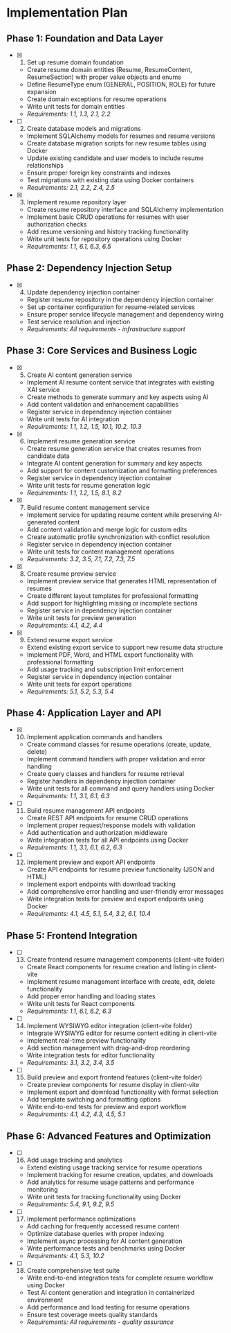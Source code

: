 # Implementation Plan

## Phase 1: Foundation and Data Layer

- [x] 1. Set up resume domain foundation
  - Create resume domain entities (Resume, ResumeContent, ResumeSection) with proper value objects and enums
  - Define ResumeType enum (GENERAL, POSITION, ROLE) for future expansion
  - Create domain exceptions for resume operations
  - Write unit tests for domain entities
  - _Requirements: 1.1, 1.3, 2.1, 2.2_

- [ ] 2. Create database models and migrations
  - Implement SQLAlchemy models for resumes and resume versions
  - Create database migration scripts for new resume tables using Docker
  - Update existing candidate and user models to include resume relationships
  - Ensure proper foreign key constraints and indexes
  - Test migrations with existing data using Docker containers
  - _Requirements: 2.1, 2.2, 2.4, 2.5_

- [x] 3. Implement resume repository layer
  - Create resume repository interface and SQLAlchemy implementation
  - Implement basic CRUD operations for resumes with user authorization checks
  - Add resume versioning and history tracking functionality
  - Write unit tests for repository operations using Docker
  - _Requirements: 1.1, 6.1, 6.3, 6.5_

## Phase 2: Dependency Injection Setup

- [x] 4. Update dependency injection container
  - Register resume repository in the dependency injection container
  - Set up container configuration for resume-related services
  - Ensure proper service lifecycle management and dependency wiring
  - Test service resolution and injection
  - _Requirements: All requirements - infrastructure support_

## Phase 3: Core Services and Business Logic

- [x] 5. Create AI content generation service
  - Implement AI resume content service that integrates with existing XAI service
  - Create methods to generate summary and key aspects using AI
  - Add content validation and enhancement capabilities
  - Register service in dependency injection container
  - Write unit tests for AI integration
  - _Requirements: 1.1, 1.2, 1.5, 10.1, 10.2, 10.3_

- [x] 6. Implement resume generation service
  - Create resume generation service that creates resumes from candidate data
  - Integrate AI content generation for summary and key aspects
  - Add support for content customization and formatting preferences
  - Register service in dependency injection container
  - Write unit tests for resume generation logic
  - _Requirements: 1.1, 1.2, 1.5, 8.1, 8.2_

- [x] 7. Build resume content management service
  - Implement service for updating resume content while preserving AI-generated content
  - Add content validation and merge logic for custom edits
  - Create automatic profile synchronization with conflict resolution
  - Register service in dependency injection container
  - Write unit tests for content management operations
  - _Requirements: 3.2, 3.5, 7.1, 7.2, 7.3, 7.5_

- [x] 8. Create resume preview service
  - Implement preview service that generates HTML representation of resumes
  - Create different layout templates for professional formatting
  - Add support for highlighting missing or incomplete sections
  - Register service in dependency injection container
  - Write unit tests for preview generation
  - _Requirements: 4.1, 4.2, 4.4_

- [x] 9. Extend resume export service
  - Extend existing export service to support new resume data structure
  - Implement PDF, Word, and HTML export functionality with professional formatting
  - Add usage tracking and subscription limit enforcement
  - Register service in dependency injection container
  - Write unit tests for export operations
  - _Requirements: 5.1, 5.2, 5.3, 5.4_

## Phase 4: Application Layer and API

- [x] 10. Implement application commands and handlers
  - Create command classes for resume operations (create, update, delete)
  - Implement command handlers with proper validation and error handling
  - Create query classes and handlers for resume retrieval
  - Register handlers in dependency injection container
  - Write unit tests for all command and query handlers using Docker
  - _Requirements: 1.1, 3.1, 6.1, 6.3_

- [ ] 11. Build resume management API endpoints
  - Create REST API endpoints for resume CRUD operations
  - Implement proper request/response models with validation
  - Add authentication and authorization middleware
  - Write integration tests for all API endpoints using Docker
  - _Requirements: 1.1, 3.1, 6.1, 6.2, 6.3_

- [ ] 12. Implement preview and export API endpoints
  - Create API endpoints for resume preview functionality (JSON and HTML)
  - Implement export endpoints with download tracking
  - Add comprehensive error handling and user-friendly error messages
  - Write integration tests for preview and export endpoints using Docker
  - _Requirements: 4.1, 4.5, 5.1, 5.4, 3.2, 6.1, 10.4_

## Phase 5: Frontend Integration

- [ ] 13. Create frontend resume management components (client-vite folder)
  - Create React components for resume creation and listing in client-vite
  - Implement resume management interface with create, edit, delete functionality
  - Add proper error handling and loading states
  - Write unit tests for React components
  - _Requirements: 1.1, 6.1, 6.2, 6.3_

- [ ] 14. Implement WYSIWYG editor integration (client-vite folder)
  - Integrate WYSIWYG editor for resume content editing in client-vite
  - Implement real-time preview functionality
  - Add section management with drag-and-drop reordering
  - Write integration tests for editor functionality
  - _Requirements: 3.1, 3.2, 3.4, 3.5_

- [ ] 15. Build preview and export frontend features (client-vite folder)
  - Create preview components for resume display in client-vite
  - Implement export and download functionality with format selection
  - Add template switching and formatting options
  - Write end-to-end tests for preview and export workflow
  - _Requirements: 4.1, 4.2, 4.3, 4.5, 5.1_

## Phase 6: Advanced Features and Optimization

- [ ] 16. Add usage tracking and analytics
  - Extend existing usage tracking service for resume operations
  - Implement tracking for resume creation, updates, and downloads
  - Add analytics for resume usage patterns and performance monitoring
  - Write unit tests for tracking functionality using Docker
  - _Requirements: 5.4, 9.1, 9.2, 9.5_

- [ ] 17. Implement performance optimizations
  - Add caching for frequently accessed resume content
  - Optimize database queries with proper indexing
  - Implement async processing for AI content generation
  - Write performance tests and benchmarks using Docker
  - _Requirements: 4.1, 5.3, 10.2_

- [ ] 18. Create comprehensive test suite
  - Write end-to-end integration tests for complete resume workflow using Docker
  - Test AI content generation and integration in containerized environment
  - Add performance and load testing for resume operations
  - Ensure test coverage meets quality standards
  - _Requirements: All requirements - quality assurance_